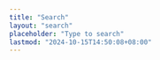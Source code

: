 ```yaml
---
title: "Search"
layout: "search"
placeholder: "Type to search"
lastmod: "2024-10-15T14:50:08+08:00"
---
```

